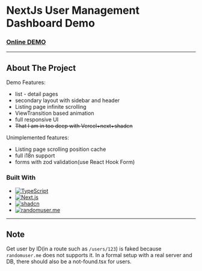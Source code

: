 # NextJs User Management Dashboard Demo

### [Online DEMO](https://demo-user-management-dashboard.vercel.app/)

---

## About The Project

Demo Features:

* list - detail pages
* secondary layout with sidebar and header
* Listing page infinite scrolling
* ViewTransition based animation
* full responsive UI
* ~~That I am in too deep with Vercel+next+shadcn~~

Unimplemented features:

* Listing page scrolling position cache
* full i18n support
* forms with zod validation(use React Hook Form)

### Built With

* [![TypeScript][typescript-badge]][typescript-url]
* [![Next.js][nextjs-badge]][nextjs-url]
* [![shadcn][shadcn-badge]][shadcn-url]
* [![randomuser.me][randomuser-badge]][randomuser-url]

---

## Note

Get user by ID(in a route such as `/users/123`) is faked because `randomuser.me` does not supports it. In a formal setup
with a real server and DB, there should also be a not-found.tsx for users.


[typescript-badge]: https://img.shields.io/badge/TypeScript-3178C6?style=for-the-badge&logo=typescript&logoColor=white

[typescript-url]: https://www.typescriptlang.org/

[nextjs-badge]: https://img.shields.io/badge/Next.js-000000?style=for-the-badge&logo=nextdotjs&logoColor=white

[nextjs-url]: https://nextjs.org/

[shadcn-badge]: https://img.shields.io/badge/shadcn-0A0A0A?style=for-the-badge&logo=radixui&logoColor=white

[shadcn-url]: https://ui.shadcn.com/

[randomuser-badge]: https://img.shields.io/badge/randomuser.me-4A90E2?style=for-the-badge&logo=randomuser.me&logoColor=white

[randomuser-url]: https://randomuser.me/